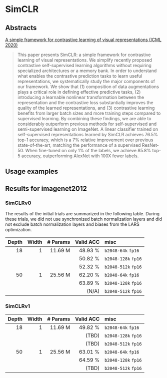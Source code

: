 # SimCLR

## Abstracts
[A simple framework for contrastive learning of visual representations (ICML 2020)](https://arxiv.org/abs/2002.05709)
> This paper presents SimCLR: a simple framework for contrastive learning of visual representations. We simplify recently proposed contrastive self-supervised learning algorithms without requiring specialized architectures or a memory bank. In order to understand what enables the contrastive prediction tasks to learn useful representations, we systematically study the major components of our framework. We show that (1) composition of data augmentations plays a critical role in defining effective predictive tasks, (2) introducing a learnable nonlinear transformation between the representation and the contrastive loss substantially improves the quality of the learned representations, and (3) contrastive learning benefits from larger batch sizes and more training steps compared to supervised learning. By combining these findings, we are able to considerably outperform previous methods for self-supervised and semi-supervised learning on ImageNet. A linear classifier trained on self-supervised representations learned by SimCLR achieves 76.5% top-1 accuracy, which is a 7% relative improvement over previous state-of-the-art, matching the performance of a supervised ResNet-50. When fine-tuned on only 1% of the labels, we achieve 85.8% top-5 accuracy, outperforming AlexNet with 100X fewer labels.

## Usage examples

## Results for imagenet2012

### SimCLRv0
The results of the initial trials are summarized in the following table. During these trials, we did not use synchronized batch normalization layers and did not exclude batch normalization layers and biases from the LARS optimization.

| Depth | Width | # Params | Valid ACC | misc |
|    -: |    -: |       -: |        -: | :-   |
|    18 |     1 |  11.69 M |   48.93 % | `b2048-64k` `fp16`  |
|       |       |          |   50.82 % | `b2048-128k` `fp16` |
|       |       |          |   52.32 % | `b2048-512k` `fp16` |
|    50 |     1 |  25.56 M |   62.20 % | `b2048-64k` `fp16`  |
|       |       |          |   63.89 % | `b2048-128k` `fp16` |
|       |       |          |     (N/A) | `b2048-512k` `fp16` |

### SimCLRv1
| Depth | Width | # Params | Valid ACC | misc |
|    -: |    -: |       -: |        -: | :-   |
|    18 |     1 |  11.69 M |   49.82 % | `b2048-64k` `fp16`  |
|       |       |          |     (TBD) | `b2048-128k` `fp16` |
|       |       |          |     (TBD) | `b2048-512k` `fp16` |
|    50 |     1 |  25.56 M |   63.01 % | `b2048-64k` `fp16`  |
|       |       |          |   64.59 % | `b2048-128k` `fp16` |
|       |       |          |     (TBD) | `b2048-512k` `fp16` |
